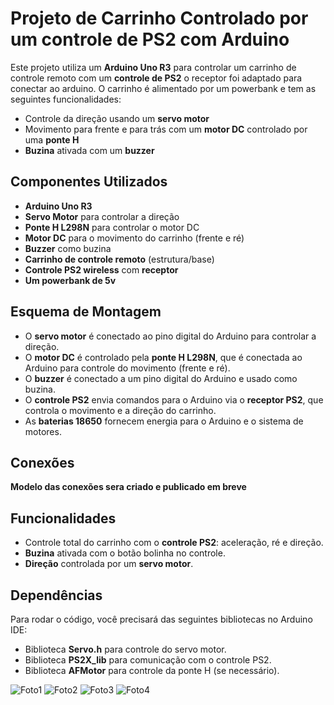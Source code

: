# Projeto de Carrinho Controlado por um controle de PS2 com Arduino

Este projeto utiliza um **Arduino Uno R3** para controlar um carrinho de controle remoto com um **controle de PS2** o receptor foi adaptado para conectar ao arduino. O carrinho é alimentado por um powerbank e tem as seguintes funcionalidades:
- Controle da direção usando um **servo motor**
- Movimento para frente e para trás com um **motor DC** controlado por uma **ponte H**
- **Buzina** ativada com um **buzzer**

## Componentes Utilizados

- **Arduino Uno R3**
- **Servo Motor** para controlar a direção
- **Ponte H L298N** para controlar o motor DC
- **Motor DC** para o movimento do carrinho (frente e ré)
- **Buzzer** como buzina
- **Carrinho de controle remoto** (estrutura/base)
- **Controle PS2 wireless** com **receptor**
- **Um powerbank de 5v**

## Esquema de Montagem

- O **servo motor** é conectado ao pino digital do Arduino para controlar a direção.
- O **motor DC** é controlado pela **ponte H L298N**, que é conectada ao Arduino para controle do movimento (frente e ré).
- O **buzzer** é conectado a um pino digital do Arduino e usado como buzina.
- O **controle PS2** envia comandos para o Arduino via o **receptor PS2**, que controla o movimento e a direção do carrinho.
- As **baterias 18650** fornecem energia para o Arduino e o sistema de motores.

## Conexões

 **Modelo das conexões sera criado e publicado em breve**

## Funcionalidades

- Controle total do carrinho com o **controle PS2**: aceleração, ré e direção.
- **Buzina** ativada com o botão bolinha no controle.
- **Direção** controlada por um **servo motor**.
  
## Dependências

Para rodar o código, você precisará das seguintes bibliotecas no Arduino IDE:

- Biblioteca **Servo.h** para controle do servo motor.
- Biblioteca **PS2X_lib** para comunicação com o controle PS2.
- Biblioteca **AFMotor** para controle da ponte H (se necessário).

![Foto1](carro1.jpg)
![Foto2](carro2.jpg)
![Foto3](carro3.jpg)
![Foto4](carro4.jpg)
